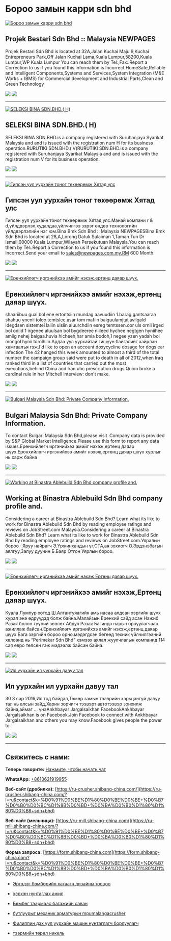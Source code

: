 # Бороо замын карри sdn bhd

<a href="https://swt.shibang-china.com/?l=ru&img&k=%D0%91%D0%BE%D1%80%D0%BE%D0%BE+%D0%B7%D0%B0%D0%BC%D1%8B%D0%BD+%D0%BA%D0%B0%D1%80%D1%80%D0%B8+sdn+bhd" target="_blank">![Бороо замын карри sdn bhd](http://static.shibang-china.com/all-800x300/991.jpg)</a>

## Projek Bestari Sdn Bhd :: Malaysia NEWPAGES
Projek Bestari Sdn Bhd is located at 32A,Jalan Kuchai Maju 9,Kuchai Entrepreneurs Park,Off Jalan Kuchai Lama,Kuala Lumpur,58200,Kuala Lumpur,WP Kuala Lumpur You can reach them by Tel:,Fax:.Report a Correction to us if you found this information is Incorrect.HomeSafe,Reliable and Intelligent Components,Systems and Services,System Integration (M&amp;E Works + IBMS) for Commercial development and Industrial Parts,Clean and Green Technology


<a href="https://whatsapp.shibangsoft.com/WhatsApp.php" target="_blank" title="WhatsApp">![](http://static.shibang-china.com/icon/whatsapp.png)</a> <a href="https://swt.shibang-china.com/?l=ru&icon&k=%D0%91%D0%BE%D1%80%D0%BE%D0%BE+%D0%B7%D0%B0%D0%BC%D1%8B%D0%BD+%D0%BA%D0%B0%D1%80%D1%80%D0%B8+sdn+bhd" target="_blank">![](http://static.shibang-china.com/icon/chat-ru.png)</a>

---

<a href="https://swt.shibang-china.com/?l=ru&img&k=%D0%91%D0%BE%D1%80%D0%BE%D0%BE+%D0%B7%D0%B0%D0%BC%D1%8B%D0%BD+%D0%BA%D0%B0%D1%80%D1%80%D0%B8+sdn+bhd" target="_blank">![SELEKSI BINA SDN.BHD.( H)](http://static.shibang-china.com/all-800x300/232.jpg)</a>

## SELEKSI BINA SDN.BHD.( H)
SELEKSI BINA SDN.BHD.is a company registered with Suruhanjaya Syarikat Malaysia and and is issued with the registration num H for its business operation.RURUTIKI SDN.BHD.( V)RURUTIKI SDN.BHD.is a company registered with Suruhanjaya Syarikat Malaysia and and is issued with the registration num V for its business operation.


<a href="https://whatsapp.shibangsoft.com/WhatsApp.php" target="_blank" title="WhatsApp">![](http://static.shibang-china.com/icon/whatsapp.png)</a> <a href="https://swt.shibang-china.com/?l=ru&icon&k=%D0%91%D0%BE%D1%80%D0%BE%D0%BE+%D0%B7%D0%B0%D0%BC%D1%8B%D0%BD+%D0%BA%D0%B0%D1%80%D1%80%D0%B8+sdn+bhd" target="_blank">![](http://static.shibang-china.com/icon/chat-ru.png)</a>

---

<a href="https://swt.shibang-china.com/?l=ru&img&k=%D0%91%D0%BE%D1%80%D0%BE%D0%BE+%D0%B7%D0%B0%D0%BC%D1%8B%D0%BD+%D0%BA%D0%B0%D1%80%D1%80%D0%B8+sdn+bhd" target="_blank">![Гипсэн уул уурхайн тоног төхөөрөмж Хятад улс](http://static.shibang-china.com/all-800x300/562.jpg)</a>

## Гипсэн уул уурхайн тоног төхөөрөмж Хятад улс
Гипсэн уул уурхайн тоног төхөөрөмж Хятад улс.Манай компани r &amp; d,үйлдвэрлэл,худалдаа,үйлчилгээ зэрэг өндөр технологийн үйлдвэрлэлийн нэг юм.Bina Bmk Sdn Bhd :: Malaysia NEWPAGESBina Bmk Sdn Bhd is located at 28,A,Lorong Datuk Sulaiman 1,Taman Tun Dr Ismail,60000 Kuala Lumpur,Wilayah Persekutuan Malaysia.You can reach them by Tel:.Report a Correction to us if you found this information is Incorrect.Send your email to sales@newpages.com.my.RM 600 Month.


<a href="https://whatsapp.shibangsoft.com/WhatsApp.php" target="_blank" title="WhatsApp">![](http://static.shibang-china.com/icon/whatsapp.png)</a> <a href="https://swt.shibang-china.com/?l=ru&icon&k=%D0%91%D0%BE%D1%80%D0%BE%D0%BE+%D0%B7%D0%B0%D0%BC%D1%8B%D0%BD+%D0%BA%D0%B0%D1%80%D1%80%D0%B8+sdn+bhd" target="_blank">![](http://static.shibang-china.com/icon/chat-ru.png)</a>

---

<a href="https://swt.shibang-china.com/?l=ru&img&k=%D0%91%D0%BE%D1%80%D0%BE%D0%BE+%D0%B7%D0%B0%D0%BC%D1%8B%D0%BD+%D0%BA%D0%B0%D1%80%D1%80%D0%B8+sdn+bhd" target="_blank">![Ерөнхийлөгч иргэнийхээ амийг нэхэж,ертөнц даяар шүүх.](http://static.shibang-china.com/all-800x300/405.jpg)</a>

## Ерөнхийлөгч иргэнийхээ амийг нэхэж,ертөнц даяар шүүх.
shaariibuu guai bol ene ertontsiin mundag aavuudiin 1.barag gantsaaraa shahuu ynenii toloo temtslee.asar tom mafiin baiguulamjtai,avilgald idegdsen sistemtei laliin ulsiin aluurchdiin esreg temtssen.oor uls ornii irged bol odiid 1 irgenee aluulsan bol bygdeeree niileed hychee negtgen hyniihee amiig nehej baigaa.huvia hicheeh,har amia bodoh,1 negee yzen yadah bol mongol hynii torolhiin.Ардаа уул уурхайтай гишүүн байгалийг хайрлан хамгаалъя гэж.I'd like to open an account doxycycline dosage for dogs ear infection The 42 hanged this week amounted to almost a third of the total number the campaign group said were put to death in all of 2012,when Iraq ranked third in a list of countries that carried out the most executions,behind China and Iran.uhc prescription drugs Quinn broke a cardinal rule in her Mitchell interview: don't make.


<a href="https://whatsapp.shibangsoft.com/WhatsApp.php" target="_blank" title="WhatsApp">![](http://static.shibang-china.com/icon/whatsapp.png)</a> <a href="https://swt.shibang-china.com/?l=ru&icon&k=%D0%91%D0%BE%D1%80%D0%BE%D0%BE+%D0%B7%D0%B0%D0%BC%D1%8B%D0%BD+%D0%BA%D0%B0%D1%80%D1%80%D0%B8+sdn+bhd" target="_blank">![](http://static.shibang-china.com/icon/chat-ru.png)</a>

---

<a href="https://swt.shibang-china.com/?l=ru&img&k=%D0%91%D0%BE%D1%80%D0%BE%D0%BE+%D0%B7%D0%B0%D0%BC%D1%8B%D0%BD+%D0%BA%D0%B0%D1%80%D1%80%D0%B8+sdn+bhd" target="_blank">![Bulgari Malaysia Sdn Bhd: Private Company Information.](http://static.shibang-china.com/all-800x300/133.jpg)</a>

## Bulgari Malaysia Sdn Bhd: Private Company Information.
To contact Bulgari Malaysia Sdn Bhd,please visit .Company data is provided by S&amp;P Global Market Intelligence.Please use this form to report any data issues.Ерөнхийлөгч иргэнийхээ амийг нэхэж,ертөнц даяар шүүх.Ерөнхийлөгч иргэнийхээ амийг нэхэж,ертөнц даяар шүүх хурлыг нь харж байна


<a href="https://whatsapp.shibangsoft.com/WhatsApp.php" target="_blank" title="WhatsApp">![](http://static.shibang-china.com/icon/whatsapp.png)</a> <a href="https://swt.shibang-china.com/?l=ru&icon&k=%D0%91%D0%BE%D1%80%D0%BE%D0%BE+%D0%B7%D0%B0%D0%BC%D1%8B%D0%BD+%D0%BA%D0%B0%D1%80%D1%80%D0%B8+sdn+bhd" target="_blank">![](http://static.shibang-china.com/icon/chat-ru.png)</a>

---

<a href="https://swt.shibang-china.com/?l=ru&img&k=%D0%91%D0%BE%D1%80%D0%BE%D0%BE+%D0%B7%D0%B0%D0%BC%D1%8B%D0%BD+%D0%BA%D0%B0%D1%80%D1%80%D0%B8+sdn+bhd" target="_blank">![Working at Binastra Ablebuild Sdn Bhd company profile and.](http://static.shibang-china.com/all-800x300/159.jpg)</a>

## Working at Binastra Ablebuild Sdn Bhd company profile and.
Considering a career at Binastra Ablebuild Sdn Bhd? Learn what its like to work for Binastra Ablebuild Sdn Bhd by reading employee ratings and reviews on JobStreet.com Malaysia.Considering a career at Binastra Ablebuild Sdn Bhd? Learn what its like to work for Binastra Ablebuild Sdn Bhd by reading employee ratings and reviews on JobStreet.com.Уяралын бороо&nbsp;&#0183;&#32;Яруу найрагч Э.Үржинхандын үг,СТА,ая зохиогч О.Эрдэнэбатын аялгуу,Залуу дуучин Б.Баяр Отгон Уярлын бороо.


<a href="https://whatsapp.shibangsoft.com/WhatsApp.php" target="_blank" title="WhatsApp">![](http://static.shibang-china.com/icon/whatsapp.png)</a> <a href="https://swt.shibang-china.com/?l=ru&icon&k=%D0%91%D0%BE%D1%80%D0%BE%D0%BE+%D0%B7%D0%B0%D0%BC%D1%8B%D0%BD+%D0%BA%D0%B0%D1%80%D1%80%D0%B8+sdn+bhd" target="_blank">![](http://static.shibang-china.com/icon/chat-ru.png)</a>

---

<a href="https://swt.shibang-china.com/?l=ru&img&k=%D0%91%D0%BE%D1%80%D0%BE%D0%BE+%D0%B7%D0%B0%D0%BC%D1%8B%D0%BD+%D0%BA%D0%B0%D1%80%D1%80%D0%B8+sdn+bhd" target="_blank">![Ерөнхийлөгч иргэнийхээ амийг нэхэж,Ертөнц даяар шүүх.](http://static.shibang-china.com/all-800x300/190.jpg)</a>

## Ерөнхийлөгч иргэнийхээ амийг нэхэж,Ертөнц даяар шүүх.
Куала Лумпур хотод Ш.Алтантуяагийн амь насаа алдсан хэргийн шүүх хурал энэ өдрүүдэд болж байна.Малайзын Ерөнхий сайд асан Нажиб Разак болон түүний зөвлөх Абдул Разак Багинда нарын орчуулагчаар ажиллаж байсан.Ерөнхийлөгч иргэнийхээ амийг нэхэж,ертөнц даяар шүүх.Бага зэргийн бороо орно.мэдэгдсэн бөгөөд техник үйлчилгээний хөлсөнд нь “Perimekar Sdn Bhd” хэмээх аялал жуулчлалын компанид 114 сая евро төлсөн гэж мэдээлж байсан байна.


<a href="https://whatsapp.shibangsoft.com/WhatsApp.php" target="_blank" title="WhatsApp">![](http://static.shibang-china.com/icon/whatsapp.png)</a> <a href="https://swt.shibang-china.com/?l=ru&icon&k=%D0%91%D0%BE%D1%80%D0%BE%D0%BE+%D0%B7%D0%B0%D0%BC%D1%8B%D0%BD+%D0%BA%D0%B0%D1%80%D1%80%D0%B8+sdn+bhd" target="_blank">![](http://static.shibang-china.com/icon/chat-ru.png)</a>

---

<a href="https://swt.shibang-china.com/?l=ru&img&k=%D0%91%D0%BE%D1%80%D0%BE%D0%BE+%D0%B7%D0%B0%D0%BC%D1%8B%D0%BD+%D0%BA%D0%B0%D1%80%D1%80%D0%B8+sdn+bhd" target="_blank">![Ил уурхайн ил уурхайн давуу тал](http://static.shibang-china.com/all-800x300/588.jpg)</a>

## Ил уурхайн ил уурхайн давуу тал
30 8 сар 2016,Ил тод байдал,Төмөр замын тээврийн харьцангуй давуу тал нь алсын зайд,Харин зорчигч тээвэрт автотээвэр зонхилж байна,аймаг … үнэAnkhbayar Jargalsaikhan FacebookAnkhbayar Jargalsaikhan is on Facebook.Join Facebook to connect with Ankhbayar Jargalsaikhan and others you may know.Facebook gives people the power to.


<a href="https://whatsapp.shibangsoft.com/WhatsApp.php" target="_blank" title="WhatsApp">![](http://static.shibang-china.com/icon/whatsapp.png)</a> <a href="https://swt.shibang-china.com/?l=ru&icon&k=%D0%91%D0%BE%D1%80%D0%BE%D0%BE+%D0%B7%D0%B0%D0%BC%D1%8B%D0%BD+%D0%BA%D0%B0%D1%80%D1%80%D0%B8+sdn+bhd" target="_blank">![](http://static.shibang-china.com/icon/chat-ru.png)</a>

---
## Свяжитесь с нами:

**Теперь говорите:** [Нажмите, чтобы начать чат](https://swt.shibang-china.com?l=ru&contact&k=%D0%91%D0%BE%D1%80%D0%BE%D0%BE+%D0%B7%D0%B0%D0%BC%D1%8B%D0%BD+%D0%BA%D0%B0%D1%80%D1%80%D0%B8+sdn+bhd)

**WhatsApp:**  [+8613621919955](https://whatsapp.shibangsoft.com/WhatsApp.php)

**Веб-сайт (дробилка):** [https://ru-crusher.shibang-china.com/](https://ru-crusher.shibang-china.com/?l=ru&contact&k=%D0%91%D0%BE%D1%80%D0%BE%D0%BE+%D0%B7%D0%B0%D0%BC%D1%8B%D0%BD+%D0%BA%D0%B0%D1%80%D1%80%D0%B8+sdn+bhd)

**Веб-сайт (мельница):** [https://ru-mill.shibang-china.com/](https://ru-mill.shibang-china.com/?l=ru&contact&k=%D0%91%D0%BE%D1%80%D0%BE%D0%BE+%D0%B7%D0%B0%D0%BC%D1%8B%D0%BD+%D0%BA%D0%B0%D1%80%D1%80%D0%B8+sdn+bhd)

**Форма запроса:** [https://form.shibang-china.com](https://form.shibang-china.com?l=ru&contact&k=%D0%91%D0%BE%D1%80%D0%BE%D0%BE+%D0%B7%D0%B0%D0%BC%D1%8B%D0%BD+%D0%BA%D0%B0%D1%80%D1%80%D0%B8+sdn+bhd)

* [Эргэдэг бөмбөрийн хатаагч дизайны тооцоо](../128/%D0%AD%D1%80%D0%B3%D1%8D%D0%B4%D1%8D%D0%B3%20%D0%B1%D3%A9%D0%BC%D0%B1%D3%A9%D1%80%D0%B8%D0%B9%D0%BD%20%D1%85%D0%B0%D1%82%D0%B0%D0%B0%D0%B3%D1%87%20%D0%B4%D0%B8%D0%B7%D0%B0%D0%B9%D0%BD%D1%8B%20%D1%82%D0%BE%D0%BE%D1%86%D0%BE%D0%BE.md)

* [хэрхэн нунтаглах ажил](../127/%D1%85%D1%8D%D1%80%D1%85%D1%8D%D0%BD%20%D0%BD%D1%83%D0%BD%D1%82%D0%B0%D0%B3%D0%BB%D0%B0%D1%85%20%D0%B0%D0%B6%D0%B8%D0%BB.md)

* [Бөмбөг тээрмээс багажийн саван](../126/%D0%91%D3%A9%D0%BC%D0%B1%D3%A9%D0%B3%20%D1%82%D1%8D%D1%8D%D1%80%D0%BC%D1%8D%D1%8D%D1%81%20%D0%B1%D0%B0%D0%B3%D0%B0%D0%B6%D0%B8%D0%B9%D0%BD%20%D1%81%D0%B0%D0%B2%D0%B0%D0%BD.md)

* [бутлуурыг механик арматурын mpumalangacrusher](../130/%D0%B1%D1%83%D1%82%D0%BB%D1%83%D1%83%D1%80%D1%8B%D0%B3%20%D0%BC%D0%B5%D1%85%D0%B0%D0%BD%D0%B8%D0%BA%20%D0%B0%D1%80%D0%BC%D0%B0%D1%82%D1%83%D1%80%D1%8B%D0%BD%20mpumalangacrusher.md)

* [Филиппин дэх уул уурхайн машин нунтаглагч борлуулагч](../129/%D0%A4%D0%B8%D0%BB%D0%B8%D0%BF%D0%BF%D0%B8%D0%BD%20%D0%B4%D1%8D%D1%85%20%D1%83%D1%83%D0%BB%20%D1%83%D1%83%D1%80%D1%85%D0%B0%D0%B9%D0%BD%20%D0%BC%D0%B0%D1%88%D0%B8%D0%BD%20%D0%BD%D1%83%D0%BD%D1%82%D0%B0%D0%B3%D0%BB%D0%B0%D0%B3%D1%87%20%D0%B1%D0%BE%D1%80%D0%BB%D1%83%D1%83%D0%BB%D0%B0%D0%B3%D1%87.md)

* [тээрмийн төрөл никель](../128/%D1%82%D1%8D%D1%8D%D1%80%D0%BC%D0%B8%D0%B9%D0%BD%20%D1%82%D3%A9%D1%80%D3%A9%D0%BB%20%D0%BD%D0%B8%D0%BA%D0%B5%D0%BB%D1%8C.md)